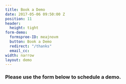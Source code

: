 ```yaml
---
title: Book a Demo
date: 2017-05-06 09:50:00 Z
position: 11
header:
  height: tight
form-demo:
  formspree-ID: meajnovm
  button: Book a Demo
  redirect: "/thanks"
  email_cc: 
width: narrow
layout: demo
---
```


### Please use the form below to schedule a demo.
